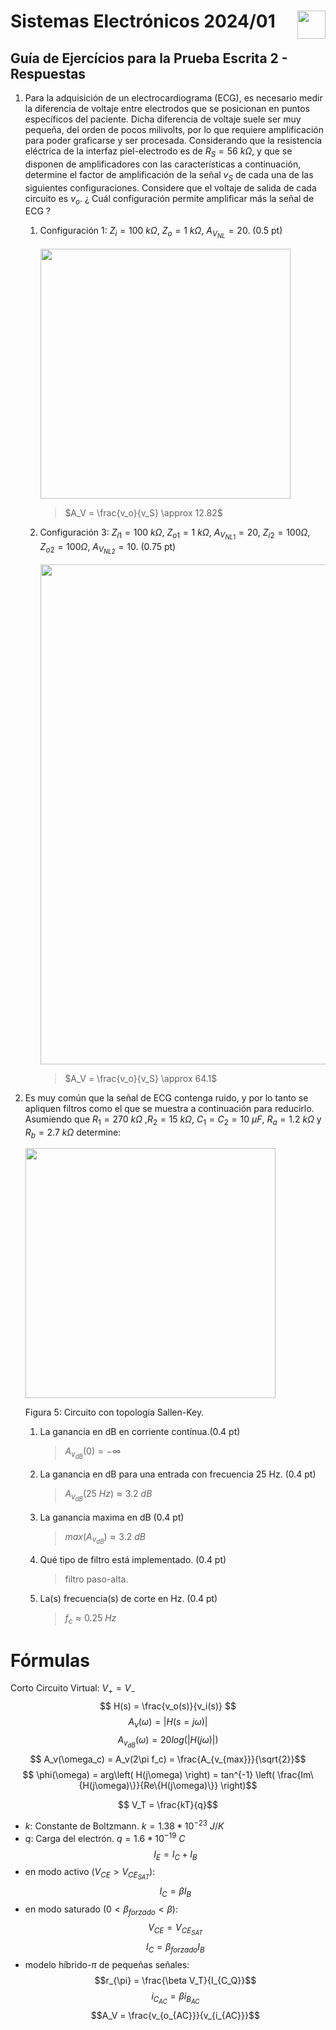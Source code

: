 # <img src="https://julianodb.github.io/SISTEMAS_ELECTRONICOS_PARA_INGENIERIA_BIOMEDICA/img/logo_fing.png?raw=true" align="right" height="45"> Sistemas Electrónicos 2024/01
## Guía de Ejercícios para la Prueba Escrita 2 - Respuestas

1. Para la adquisición de un electrocardiograma (ECG), es necesario medir la diferencia de voltaje entre electrodos que se posicionan en puntos específicos del paciente. Dicha diferencia de voltaje suele ser muy pequeña, del orden de pocos milivolts, por lo que requiere amplificación para poder graficarse y ser procesada. Considerando que la resistencia eléctrica de la interfaz piel-electrodo es de $R_S =56\ k\Omega$, y que se disponen de amplificadores con las características a continuación, determine el factor de amplificación de la señal $v_S$ de cada una de las siguientes configuraciones. Considere que el voltaje de salida de cada circuito es $v_o$. ¿ Cuál configuración permite amplificar más la señal de ECG ?

    1. Configuración 1: $Z_i = 100\ k\Omega$, $Z_o = 1\ k\Omega$, $A_{V_{NL}} = 20$. (0.5 pt)

       <img src="https://julianodb.github.io/electronic_circuits_diagrams/amplifier_thevenin_rs.png" width="400">

       > $A_V = \frac{v_o}{v_S} \approx 12.82$
       
    1. Configuración 3: $Z_{i1} = 100\ k\Omega$, $Z_{o1} = 1\ k\Omega$, $A_{V_{NL1}} = 20$, $Z_{i2} = 100 \Omega$, $Z_{o2} = 100 \Omega$, $A_{V_{NL2}} = 10$. (0.75 pt)

       <img src="https://julianodb.github.io/electronic_circuits_diagrams/amplifier_thevenin_rs_double.png" width="800">
       
       > $A_V = \frac{v_o}{v_S} \approx 64.1$

3. Es muy común que la señal de ECG contenga ruido, y por lo tanto se apliquen filtros como el que se muestra a continuación para reducirlo. Asumiendo que $R_1=270\ k\Omega$ ,$R_2= 15\ k\Omega$, $C_1=C_2=10\ \mu F$, $R_a=1.2\ k\Omega$ y $R_b=2.7\ k\Omega$ determine:

    <img src="https://julianodb.github.io/electronic_circuits_diagrams/sallen_key_high_2_with_gain.png" width="400"> 

    Figura 5: Circuito con topología Sallen-Key.

    1. La ganancia en dB en corriente contínua.(0.4 pt)

        > $A_{v_{dB}}(0) = -\infty$
    1. La ganancia en dB para una entrada con frecuencia 25 Hz. (0.4 pt)

        > $A_{v_{dB}}(25\ Hz) \approx 3.2\ dB$
    1. La ganancia maxima en dB (0.4 pt)

        > $max (A_{v_{dB}}) \approx 3.2\ dB$
    1. Qué tipo de filtro está implementado. (0.4 pt)

        > filtro paso-alta.
    1. La(s) frecuencia(s) de corte en Hz. (0.4 pt)

        > $f_c \approx 0.25\ Hz$

# Fórmulas

Corto Circuito Virtual: $V_+ = V_-$
$$ H(s) = \frac{v_o(s)}{v_i(s)} $$
$$ A_v(\omega) = | H(s=j\omega) |$$
$$ A_{v_{dB}}(\omega) = 20 log\left(| H(j\omega) |\right)$$
$$ A_v(\omega_c) = A_v(2\pi f_c) = \frac{A_{v_{max}}}{\sqrt{2}}$$
$$ \phi(\omega) = arg\left( H(j\omega) \right) = tan^{-1} \left( \frac{Im\{H(j\omega)\}}{Re\{H(j\omega)\}} \right)$$

$$ V_T = \frac{kT}{q}$$
- $k$: Constante de Boltzmann. $k=1.38 * 10^{-23}\ J/K$
- $q$: Carga del electrón. $q=1.6*10^{-19}\ C$
$$I_E = I_C + I_B$$
- en modo activo ($V_{CE} > V_{CE_{SAT}}$):
$$I_C = \beta I_B $$
- en modo saturado ($0 < \beta_{forzado} < \beta$):
$$V_{CE} = V_{CE_{SAT}}$$
$$I_C = \beta_{forzado} I_B $$
- modelo híbrido-$\pi$ de pequeñas señales:
$$r_{\pi} = \frac{\beta V_T}{I_{C_Q}}$$
$$i_{C_{AC}} = \beta i_{B_{AC}} $$
$$A_V = \frac{v_{o_{AC}}}{v_{i_{AC}}}$$
